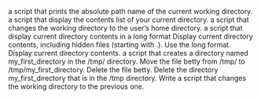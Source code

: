 a script that prints the absolute path name of the current working directory.
a script that display the contents list of your current directory.
a script that changes the working directory to the user’s home directory.
a script that display current directory contents in a long format
Display current directory contents, including hidden files (starting with .). Use the long format.
Display current directory contents.
a script that creates a directory named my_first_directory in the /tmp/ directory.
Move the file betty from /tmp/ to /tmp/my_first_directory.
Delete the file betty.
Delete the directory my_first_directory that is in the /tmp directory.
Write a script that changes the working directory to the previous one.
